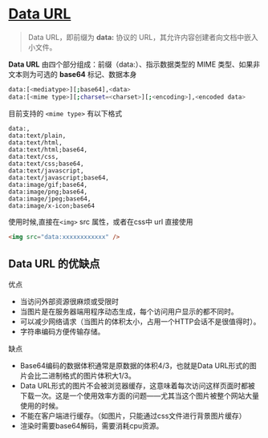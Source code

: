 
# [Data URL](https://developer.mozilla.org/zh-CN/docs/Web/HTTP/Basics_of_HTTP/Data_URLs)

> Data URL，即前缀为 **data:** 协议的 URL，其允许内容创建者向文档中嵌入小文件。

**Data URL** 由四个部分组成：前缀（data:）、指示数据类型的 MIME 类型、如果非文本则为可选的 **base64** 标记、数据本身

```sh
data:[<mediatype>][;base64],<data>
data:[<mime type>][;charset=<charset>][;<encoding>],<encoded data>
```

目前支持的 `<mime type>` 有以下格式

```
data:,
data:text/plain,
data:text/html,
data:text/html;base64,
data:text/css,
data:text/css;base64,
data:text/javascript,
data:text/javascript;base64,
data:image/gif;base64,
data:image/png;base64,
data:image/jpeg;base64,
data:image/x-icon;base64
```

使用时候,直接在`<img>` src 属性，或者在css中 url 直接使用

```html
<img src="data:xxxxxxxxxxxx" />
```

## Data URL 的优缺点

优点

- 当访问外部资源很麻烦或受限时
- 当图片是在服务器端用程序动态生成，每个访问用户显示的都不同时。
- 可以减少网络请求（当图片的体积太小，占用一个HTTP会话不是很值得时）。
- 字符串编码方便传输存储。

缺点

- Base64编码的数据体积通常是原数据的体积4/3，也就是Data URL形式的图片会比二进制格式的图片体积大1/3。
- Data URL形式的图片不会被浏览器缓存，这意味着每次访问这样页面时都被下载一次。这是一个使用效率方面的问题——尤其当这个图片被整个网站大量使用的时候。
- 不能在客户端进行缓存。（如图片，只能通过css文件进行背景图片缓存）
- 渲染时需要base64解码，需要消耗cpu资源。
